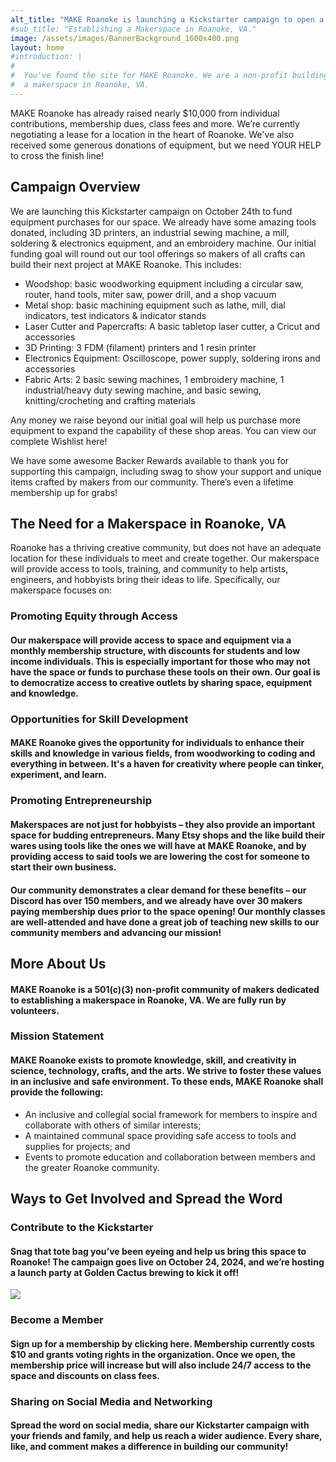 ```yaml
---
alt_title: "MAKE Roanoke is launching a Kickstarter campaign to open a Makerspace in Roanoke, VA"
#sub_title: "Establishing a Makerspace in Roanoke, VA."
image: /assets/images/BannerBackground_1600x400.png
layout: home
#introduction: | 
#
#  You've found the site for MAKE Roanoke. We are a non-profit building
#  a makerspace in Roanoke, VA.
---
```


MAKE Roanoke has already raised nearly $10,000 from individual contributions, membership dues, class fees and more. We’re currently negotiating a lease for a location in the heart of Roanoke. We've also received some generous donations of equipment, but we need YOUR HELP to cross the finish line!

## Campaign Overview

We are launching this Kickstarter campaign on October 24th to fund equipment purchases for our space. We already have some amazing tools donated, including 3D printers, an industrial sewing machine, a mill, soldering & electronics equipment, and an embroidery machine. Our initial funding goal will round out our tool offerings so makers of all crafts can build their next project at MAKE Roanoke. This includes: 
* Woodshop: basic woodworking equipment including a circular saw, router, hand tools, miter saw, power drill, and a shop vacuum
* Metal shop: basic machining equipment such as lathe, mill, dial indicators, test indicators & indicator stands
* Laser Cutter and Papercrafts:  A basic tabletop laser cutter, a Cricut and accessories
* 3D Printing: 3 FDM (filament) printers and 1 resin printer
* Electronics Equipment:  Oscilloscope, power supply, soldering irons and accessories
* Fabric Arts: 2 basic sewing machines, 1 embroidery machine, 1 industrial/heavy duty sewing machine, and basic sewing, knitting/crocheting and crafting materials

Any money we raise beyond our initial goal will help us purchase more equipment to expand the capability of these shop areas.  You can view our complete Wishlist here!

We have some awesome Backer Rewards available to thank you for supporting this campaign, including swag to show your support and unique items crafted by makers from our community. There’s even a lifetime membership up for grabs!

## The Need for a Makerspace in Roanoke, VA

Roanoke has a thriving creative community, but does not have an adequate location for these individuals to meet and create together. Our makerspace will provide access to tools, training, and community to help artists, engineers, and hobbyists bring their ideas to life. Specifically, our makerspace focuses on:
### Promoting Equity through Access
#### Our makerspace will provide access to space and equipment via a monthly membership structure, with discounts for students and low income individuals. This is especially important for those who may not have the space or funds to purchase these tools on their own. Our goal is to democratize access to creative outlets by sharing space, equipment and knowledge.

### Opportunities for Skill Development
#### MAKE Roanoke gives the opportunity for individuals to enhance their skills and knowledge in various fields, from woodworking to coding and everything in between. It's a haven for creativity where people can tinker, experiment, and learn. 
### Promoting Entrepreneurship
#### Makerspaces are not just for hobbyists – they also provide an important space for budding entrepreneurs. Many Etsy shops and the like build their wares using tools like the ones we will have at MAKE Roanoke, and by providing access to said tools we are lowering the cost for someone to start their own business.

#### Our community demonstrates a clear demand for these benefits – our Discord has over 150 members, and we already have over 30 makers paying membership dues prior to the space opening! Our monthly classes are well-attended and have done a great job of teaching new skills to our community members and advancing our mission!

## More About Us
#### MAKE Roanoke is a 501(c)(3) non-profit community of makers dedicated to establishing a makerspace in Roanoke, VA. We are fully run by volunteers. 


### Mission Statement
#### MAKE Roanoke exists to promote knowledge, skill, and creativity in science, technology, crafts, and the arts. We strive to foster these values in an inclusive and safe environment. To these ends, MAKE Roanoke shall provide the following:


* An inclusive and collegial social framework for members to inspire and collaborate with others of similar interests;
* A maintained communal space providing safe access to tools and supplies for projects; and
* Events to promote education and collaboration between members and the greater Roanoke community.

## Ways to Get Involved and Spread the Word
### Contribute to the Kickstarter
#### Snag that tote bag you’ve been eyeing and help us bring this space to Roanoke! The campaign goes live on October 24, 2024, and we’re hosting a launch party at Golden Cactus brewing to kick it off!

![](/assets/images/Kickstarter.png)

### Become a Member

#### Sign up for a membership by clicking here. Membership currently costs $10 and grants voting rights in the organization. Once we open, the membership price will increase but will also include 24/7 access to the space and discounts on class fees. 

### Sharing on Social Media and Networking

#### Spread the word on social media, share our Kickstarter campaign with your friends and family, and help us reach a wider audience. Every share, like, and comment makes a difference in building our community!
